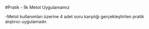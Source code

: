 #Pratik - İlk Metot Uygulamamız

-Metot kullanımları üzerine 4 adet soru karşılığı gerçekleştirilen pratik alıştırıcı uygulamadır.

